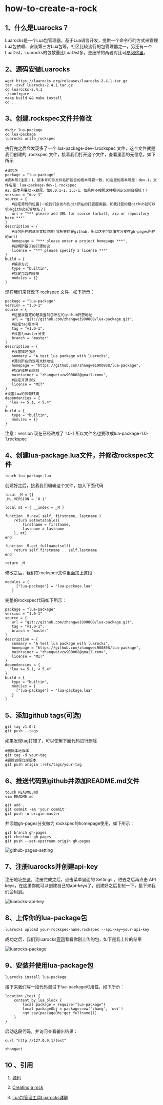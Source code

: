 # how-to-create-a-rock

## 1、什么是Luarocks？
Luarocks是一个Lua包管理器，基于Lua语言开发，提供一个命令行的方式来管理Lua包依赖、安装第三方Lua包等，社区比较流行的包管理器之一，另还有一个LuaDist，Luarocks的包数量比LuaDist多，更细节的两者对比可[参阅这里](http://notebook.kulchenko.com/zerobrane/lua-package-managers-luadist-luarocks-and-integration-with-zerobrane-studio)。

## 2、源码安装Luarocks

```
wget https://luarocks.org/releases/luarocks-2.4.1.tar.gz
tar -zxvf luarocks-2.4.1.tar.gz
cd luarocks-2.4.1
./configure
make build && make install
cd ..
```

## 3、创建.rockspec文件并修改

```
mkdir lua-package
cd lua-package
luarocks write_rockspec
```

执行完之后会发现多了一个 lua-package-dev-1.rockspec 文件，这个文件就是我们创建的 .rockspec 文件，接着我们打开这个文件，查看里面的元信息，如下所示

```
#该包名
package = "lua-package"
#版本号(注意：1、版本号和你文件名所包含的版本号要一致，如这里的版本号是：dev-1，文件名是：lua-package-dev-1.rockspec
#2、版本号要以-x结尾，如0.0.1-1，1.3-1，如果你不按照这种规则定义则会报错！)
version = "dev-1"
source = {
   #指定源码的位置(一般我们会发布到git所在的托管服务器，如我托管的是github就可以填写github托管地址了)
   url = "*** please add URL for source tarball, zip or repository here ***"
}
description = {
   #该包所在的说明文档位置(我托管的是github，所以这里可以填写分支在gh-pages所在的url)
   homepage = "*** please enter a project homepage ***",
   #指明所基于的开源协议
   license = "*** please specify a license ***"
}
build = {
   #编译方式
   type = "builtin",
   #指定包含的模块
   modules = {}
}
```
现在我们来修改下 rockspec 文件，如下所示：

```
package = "lua-package"
version = "1.0-1"
source = {
   #这里我指定的是我当前包所在的github托管地址
   url = "git://github.com/zhangwei900808/lua-package.git",
   #指定tag版本号
   tag = "v1.0-1",
   #设置为master分支
   branch = "master"
}
description = {
   #设置描述信息
   summary = "A test lua package with luarocks",
   #源码所在的说明文档地址
   homepage = "https://github.com/zhangwei900808/lua-package",
   #指定维护者信息
   maintainer = "zhangwei<zw900808@gmail.com>",
   #指定开源协议
   license = "MIT"
}
#设置Lua的依赖环境
dependencies = {
  "lua >= 5.1, < 5.4"
}
build = { 
   type = "builtin",
   modules = {}
}
```

注意：version 现在已经改成了 1.0-1 所以文件名也要改成lua-package-1.0-1.rockspec

## 4、创建lua-package.lua文件，并修改rockspec文件
```
touch lua-package.lua
```
创建好之后，接着我们编辑这个文件，加入下面代码

```
local _M = {}
_M._VERSION = '0.1'

local mt = { __index = _M }

function _M.new( self, firstname, lastname )
    return setmetatable({
        firstname = firstname,
        lastname = lastname
    }, mt)
end

function _M.get_fullname(self)
    return self.firstname .. self.lastname
end

return _M

```

修改之后，我们在rockspec文件里面加上这段
```
modules = {
     ["lua-package"] = "lua-package.lua"
   }
```

完整的rockspec代码如下所示：

```
package = "lua-package"
version = "1.0-1"
source = {
   url = "git://github.com/zhangwei900808/lua-package.git",
   tag = "v1.0-1",
   branch = "master"
}
description = {
   summary = "A test lua package with luarocks",
   homepage = "https://github.com/zhangwei900808/lua-package",
   maintainer = "zhangwei<zw900808@gmail.com>",
   license = "MIT"
}
dependencies = {
  "lua >= 5.1, < 5.4"
}
build = {
   type = "builtin",
   modules = {
     ["lua-package"] = "lua-package.lua"
   }
}
```

## 5、添加github tags(可选)
```
git tag v1.0-1
git push --tags
```
如果发现tag打错了，可以使用下面代码进行删除
```
#删除本地版本
git tag -d your-tag
#删除远程仓库版本
git push origin :refs/tags/your-tag
```

## 6、推送代码到github并添加README.md文件
```
touch README.md
vim README.md

git add .
git commit -am 'your commit'
git push -u origin master
```
并添加gh-pages分支做为 rockspec的homepage使用，如下所示：
```
git branch gh-pages
git checkout gh-pages
git push --set-upstream origin gh-pages
```
![github-pages-setting](./imgs/github-pages-setting.png)

## 7、注册luarocks并创建api-key
注册地址[在这](https://luarocks.org/)，注册完成之后，点击菜单里面的 Settings ，进去之后再点击 API keys，在这里你就可以创建自己的api-keys了，创建好之后复制一下，接下来我们会用到。

![luarocks-api-key](./imgs/luarocks-api-key.png)

## 8、上传你的lua-package包
```
luarocks upload your-rockspec-name.rockspec --api-key=your-api-key
```
成功之后，我们到luarocks[官网](https://luarocks.org/)看看你刚上传的包，如下是我上传的结果

![luarocks-package](./imgs/luarocks-package.png)

## 9、安装并使用lua-package包
```
luarocks install lua-package
```
接下来我们写一段代码测试下lua-package可用性，如下所示：

```
location /test {
    content_by_lua_block {
        local package = require("lua-package")
        local packageObj = package:new('zhang', 'wei')
        ngx.say(packageObj:get_fullname())
    }
}
```
启动这段代码，并访问查看输出结果：

```
curl "http://127.0.0.1/test"

zhangwei
```

## 10 、引用
1. [源码](https://github.com/zhangwei900808/lua-package)

2. [Creating a rock](https://github.com/luarocks/luarocks/wiki/Creating-a-rock)

3. [Lua包管理工具Luarocks详解](https://my.oschina.net/idevz/blog/519598)
